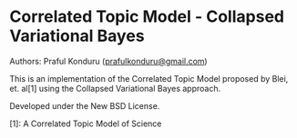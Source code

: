 
Correlated Topic Model - Collapsed Variational Bayes
====================================================

Authors: 
Praful Konduru (prafulkonduru@gmail.com)

This is an implementation of the Correlated Topic Model proposed by Blei, et. al[1] using the Collapsed Variational Bayes approach. 



Developed under the New BSD License.

[1]: A Correlated Topic Model of Science
